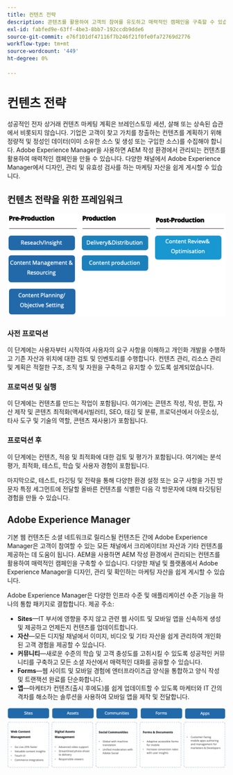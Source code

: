 ```yaml
---
title: 컨텐츠 전략
description: 콘텐츠를 활용하여 고객의 참여를 유도하고 매력적인 캠페인을 구축할 수 있습니다.
exl-id: fabfed9e-63ff-4be3-8bb7-192ccdb9dde6
source-git-commit: e76f101df47116f7b246f21f0fe0fa72769d2776
workflow-type: tm+mt
source-wordcount: '449'
ht-degree: 0%

---
```


# 컨텐츠 전략

성공적인 전자 상거래 컨텐츠 마케팅 계획은 브레인스토밍 세션, 살해 또는 상속된 습관에서 비롯되지 않습니다. 기업은 고객이 찾고 가치를 창출하는 컨텐츠를 계획하기 위해 정량적 및 정성인 데이터(이미 소유한 소스 및 생성 또는 구입한 소스)를 수집해야 합니다. Adobe Experience Manager을 사용하면 AEM 작성 환경에서 관리되는 컨텐츠를 활용하여 매력적인 캠페인을 만들 수 있습니다. 다양한 채널에서 Adobe Experience Manager에서 디자인, 관리 및 유효성 검사를 하는 마케팅 자산을 쉽게 게시할 수 있습니다.

## 컨텐츠 전략을 위한 프레임워크

![컨텐츠 전략 프레임워크 다이어그램](../../assets/playbooks/content-strategy-framework.png)

### 사전 프로덕션

이 단계에는 사용자부터 시작하여 사용자의 요구 사항을 이해하고 개인화 개발을 수행하고 기존 자산과 위치에 대한 검토 및 인벤토리를 수행합니다. 컨텐츠 관리, 리소스 관리 및 계획은 적절한 구조, 조직 및 자원을 구축하고 유지할 수 있도록 설계되었습니다.

### 프로덕션 및 실행

이 단계에는 컨텐츠를 만드는 작업이 포함됩니다. 여기에는 콘텐츠 작성, 작성, 편집, 자산 제작 및 콘텐츠 최적화(액세서빌러티, SEO, 태깅 및 분류, 프로덕션에서 아웃소싱, 타사 도구 및 기술의 역할, 콘텐츠 재사용)가 포함됩니다.

### 프로덕션 후

이 단계에는 컨텐츠, 적응 및 최적화에 대한 검토 및 평가가 포함됩니다. 여기에는 분석 평가, 최적화, 테스트, 학습 및 사용자 경험이 포함됩니다.

마지막으로, 테스트, 타깃팅 및 전략을 통해 다양한 환경 설정 또는 요구 사항을 가진 방문자 특정 세그먼트에 전달할 올바른 컨텐츠를 식별한 다음 각 방문자에 대해 타깃팅된 경험을 만들 수 있습니다.

## Adobe Experience Manager

기본 웹 컨텐츠든 소셜 네트워크로 릴리스될 컨텐츠든 간에 Adobe Experience Manager은 고객이 참여할 수 있는 모든 채널에서 크리에이티브 자산과 기타 컨텐츠를 제공하는 데 도움이 됩니다. AEM을 사용하면 AEM 작성 환경에서 관리되는 컨텐츠를 활용하여 매력적인 캠페인을 구축할 수 있습니다. 다양한 채널 및 플랫폼에서 Adobe Experience Manager을 디자인, 관리 및 확인하는 마케팅 자산을 쉽게 게시할 수 있습니다.

Adobe Experience Manager은 다양한 인프라 수준 및 애플리케이션 수준 기능을 하나의 통합 패키지로 결합합니다. 제공 주소:

- **Sites**—IT 부서에 영향을 주지 않고 관련 웹 사이트 및 모바일 앱을 신속하게 생성 및 제공하고 언제든지 컨텐츠를 업데이트합니다.
- **자산**—모든 디지털 채널에서 이미지, 비디오 및 기타 자산을 쉽게 관리하여 개인화된 고객 경험을 제공할 수 있습니다.
- **커뮤니티**—새로운 수준의 학습 및 고객 충성도를 고취시킬 수 있도록 성공적인 커뮤니티를 구축하고 모든 소셜 자산에서 매력적인 대화를 공유할 수 있습니다.
- **Forms**—웹 사이트 및 모바일 경험에 엔터프라이즈급 양식을 통합하고 양식 작성 및 트랜잭션 완료를 단순화합니다.
- **앱**—마케터가 컨텐츠(출시 후에도)를 쉽게 업데이트할 수 있도록 마케터와 IT 간의 격차를 해소하는 솔루션을 사용하여 모바일 앱을 제작 및 전달합니다.

![컨텐츠 전략 프레임워크 다이어그램](../../assets/playbooks/content-strategy-framework2.png)
